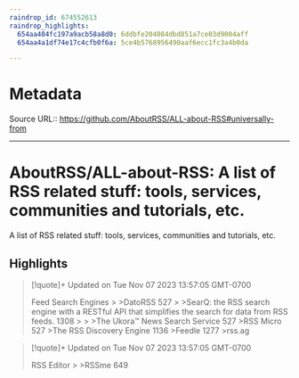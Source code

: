 ```yaml
---
raindrop_id: 674552613
raindrop_highlights:
  654aa404fc197a9acb58a8d0: 6ddbfe204084dbd851a7ce03d9004aff
  654aa4a1df74e17c4cfb0f6a: 5ce4b5768956490aaf6ecc1fc3a4b0da

---
```


# Metadata
Source URL:: https://github.com/AboutRSS/ALL-about-RSS#universally-from


---
# AboutRSS/ALL-about-RSS: A list of RSS related stuff: tools, services, communities and tutorials, etc.

A list of RSS related stuff: tools, services, communities and tutorials, etc.

## Highlights

> [!quote]+ Updated on Tue Nov 07 2023 13:57:05 GMT-0700
>
> Feed Search Engines
&gt;
&gt;DatoRSS 527 
&gt;
&gt;SearQ: the RSS search engine with a RESTful API that simplifies the search for data from RSS feeds. 1308 
&gt;
&gt;
&gt;The Ukora™️ News Search Service 527
&gt;RSS Micro 527
&gt;The RSS Discovery Engine 1136
&gt;Feedle 1277
&gt;rss.ag

> [!quote]+ Updated on Tue Nov 07 2023 13:57:05 GMT-0700
>
> RSS Editor
&gt;
&gt;RSSme 649
